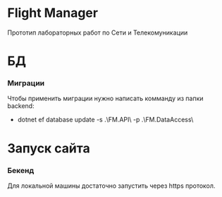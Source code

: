 # Flight Manager
 Прототип лабораторных работ по Сети и Телекомуникации
 
# БД
### Миграции
 Чтобы применить миграции нужно написать комманду из папки backend:
 * dotnet ef database update -s .\FM.API\ -p .\FM.DataAccess\

# Запуск сайта
### Бекенд
 Для локальной машины достаточно запустить через https протокол.

